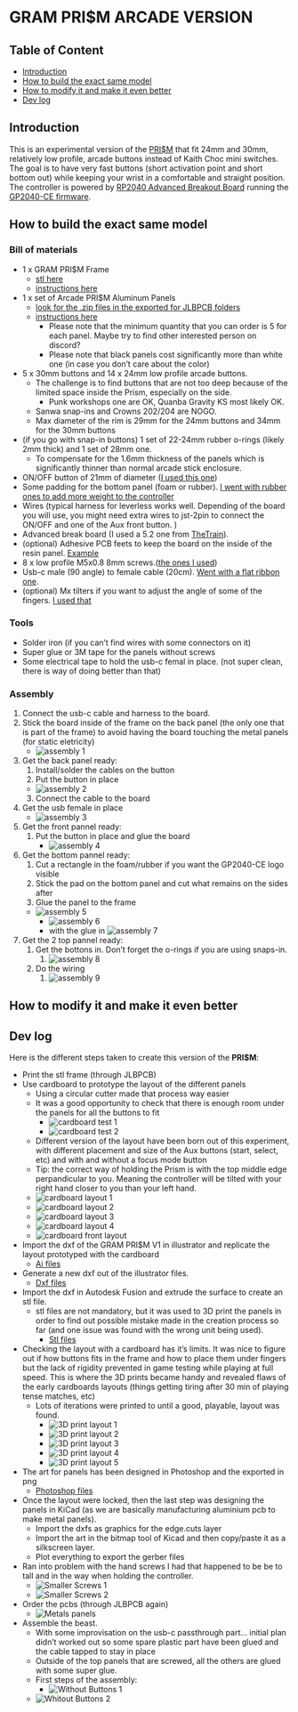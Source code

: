# GRAM PRI$M ARCADE VERSION

## Table of Content
- [Introduction](#Introduction)
- [How to build the exact same model](#How-to-build-the-exact-same-model)
- [How to modify it and make it even better](#How-to-modify-it-and-make-it-even-better)
- [Dev log](#Dev-log)

## Introduction

This is an experimental version of the [PRI$M](https://github.com/GrammyMoney/GRAM-PRISM) that fit 24mm and 30mm, relatively low profile, arcade buttons instead of Kaith Choc mini switches.
The goal is to have very fast buttons (short activation point and short bottom out) while keeping your wrist in a comfortable and straight position.
The controller is powered by [RP2040 Advanced Breakout Board](https://github.com/OpenStickCommunity/Hardware/tree/main/RP2040%20Advanced%20Breakout%20Board) running the [GP2040-CE firmware](https://github.com/OpenStickCommunity/GP2040-CE).

## How to build the exact same model

### Bill of materials
- 1 x GRAM PRI$M Frame
    - [stl  here](https://github.com/Avtom/GRAM-PRISM/blob/arcade-V1/Arcade%20%20v1/stl/gram%20prism%20v1%20frame.stl)
    - [instructions here](https://github.com/Avtom/GRAM-PRISM/tree/arcade-V1?tab=readme-ov-file#the-frame)
- 1 x set of Arcade PRI$M Aluminum Panels
    - [look for the .zip files in the exported for JLBPCB folders](https://github.com/Avtom/GRAM-PRISM/tree/arcade-V1/Arcade%20%20v1/kicad)
    - [instructions here](https://github.com/Avtom/GRAM-PRISM/tree/arcade-V1?tab=readme-ov-file#the-panels)
        - Please note that the minimum quantity that you can order is 5 for each panel. Maybe try to find other interested person on discord?
        - Please note that black panels cost significantly more than white one (in case you don’t care about the color)
- 5 x 30mm buttons and 14 x 24mm low profile arcade buttons.
    - The challenge is to find buttons that are not too deep because of the limited space inside the Prism, especially on the side.
        - Punk workshops one are OK, Quanba Gravity KS most likely OK.
	- Sanwa snap-ins and Crowns 202/204 are NOGO.
    - Max diameter of the rim is 29mm for the 24mm buttons and 34mm for the 30mm buttons
- (if you go with snap-in buttons) 1 set of 22-24mm rubber o-rings (likely 2mm thick) and 1 set of 28mm one. 
    - To compensate for the 1.6mm thickness of the panels which is significantly thinner than normal arcade stick enclosure.
- ON/OFF button of 21mm of diameter ([I used this one](https://focusattack.com/mini-round-2-pin-spdt-on-off-rocker-switch-black/))
- Some padding for the bottom panel (foam or rubber). [I went with rubber ones to add more weight to the controller](https://www.amazon.ca/dp/B09KC846TX)
- Wires (typical harness for leverless works well. Depending of the board you will use, you might need extra wires to jst-2pin to connect the ON/OFF and one of the Aux front button. )
- Advanced break board (I used a 5.2 one from [TheTrain](https://github.com/TheTrainGoes)).
- (optional) Adhesive PCB feets to keep the board on the inside of the resin panel. [Example](https://focusattack.com/3mm-hole-low-profile-adhesive-pcb-feet-set-of-4/)
- 8 x low profile M5x0.8 8mm screws.([the ones I used](https://makerparts.ca/products/low-profile-screws-m5?variant=16606601284))
- Usb-c male (90 angle) to female cable (20cm). [Went with a flat ribbon one](https://www.amazon.ca/Degree-Angled-Ribbon-Standard-Charging/dp/B07C4RD344).
- (optional) Mx tilters if you want to adjust the angle of some of the fingers. [I used that](https://3dkeycap.com/products/mx-tilters-adapters-10-pack)     

### Tools
- Solder iron (if you can’t find wires with some connectors on it)
- Super glue or 3M tape for the panels without screws
- Some electrical tape to hold the usb-c femal in place. (not super clean, there is way of doing better than that)

### Assembly
1. Connect the usb-c cable and harness to the board.
2. Stick the board inside of the frame on the back panel (the only one that is part of the frame) to avoid having the board touching the metal panels (for static eletricity)
    - ![assembly 1](https://github.com/Avtom/GRAM-PRISM/blob/arcade-V1/Arcade%20%20v1/documentation/Assembly1.jpg "Assembly 1")
3. Get the back panel ready:
    1. Install/solder the cables on the button
    2. Put the button in place
	- ![assembly 2](https://github.com/Avtom/GRAM-PRISM/blob/arcade-V1/Arcade%20%20v1/documentation/Assembly2.jpg "Assembly 2")
    3. Connect the cable to the board
4. Get the usb female in place
    - ![assembly 3](https://github.com/Avtom/GRAM-PRISM/blob/arcade-V1/Arcade%20%20v1/documentation/Assembly3.jpg "Assembly 3")
5. Get the front pannel ready:
    1. Put the button in place and glue the board
       - ![assembly 4](https://github.com/Avtom/GRAM-PRISM/blob/arcade-V1/Arcade%20%20v1/documentation/Assembly4.jpg "Assembly 4")
6. Get the bottom pannel ready:
    1. Cut a rectangle in the foam/rubber if you want the GP2040-CE logo visible
    2. Stick the pad on the bottom panel and cut what remains on the sides after
    3. Glue the panel to the frame
	- ![assembly 5](https://github.com/Avtom/GRAM-PRISM/blob/arcade-V1/Arcade%20%20v1/documentation/Assembly5.jpg "Assembly 5")
        - ![assembly 6](https://github.com/Avtom/GRAM-PRISM/blob/arcade-V1/Arcade%20%20v1/documentation/Assembly6.jpg "Assembly 6")
        - with the glue in ![assembly 7](https://github.com/Avtom/GRAM-PRISM/blob/arcade-V1/Arcade%20%20v1/documentation/Assembly7.jpg "Assembly 7")
7. Get the 2 top pannel ready:
    1. Get the bottons in. Don’t forget the o-rings if you are using snaps-in.
        1. ![assembly 8](https://github.com/Avtom/GRAM-PRISM/blob/arcade-V1/Arcade%20%20v1/documentation/Assembly8.jpg "Assembly 8")
    2. Do the wiring
        1. ![assembly 9](https://github.com/Avtom/GRAM-PRISM/blob/arcade-V1/Arcade%20%20v1/documentation/Assembly9.jpg "Assembly 9")


## How to modify it and make it even better


## Dev log

Here is the different steps taken to create this version of the **PRI$M**:
- Print the stl frame (through JLBPCB)
- Use cardboard to prototype the layout of the different panels
    - Using a circular cutter made that process way easier
    - It was a good opportunity to check that there is enough room under the panels for all the buttons to fit
        - ![cardboard test 1](https://github.com/Avtom/GRAM-PRISM/blob/arcade-V1/Arcade%20%20v1/documentation/cardboard-check-room1.jpg "Card board test 1")
        - ![cardboard test 2](https://github.com/Avtom/GRAM-PRISM/blob/arcade-V1/Arcade%20%20v1/documentation/cardboard-check-room2.jpg "Card board test 2")
    - Different version of the layout have been born out of this experiment, with different placement and size of the Aux buttons (start, select, etc) and with and without a focus mode button
    - Tip: the correct way of holding the Prism is with the top middle edge perpandicular to you. Meaning the controller will be tilted with your right hand closer to you than your left hand.
    - ![cardboard layout 1](https://github.com/Avtom/GRAM-PRISM/blob/arcade-V1/Arcade%20%20v1/documentation/cardboard-layout1.jpg "Card layout test 1")
    - ![cardboard layout 2](https://github.com/Avtom/GRAM-PRISM/blob/arcade-V1/Arcade%20%20v1/documentation/cardboard-layout2.jpg "Card layout test 2")
    - ![cardboard layout 3](https://github.com/Avtom/GRAM-PRISM/blob/arcade-V1/Arcade%20%20v1/documentation/cardboard-layout3.jpg "Card layout test 3")
    - ![cardboard layout 4](https://github.com/Avtom/GRAM-PRISM/blob/arcade-V1/Arcade%20%20v1/documentation/cardboard-layout4.jpg "Card layout test 4")
    - ![cardboard front layout](https://github.com/Avtom/GRAM-PRISM/blob/arcade-V1/Arcade%20%20v1/documentation/cardboard-front-layout1.jpg "Card front layout")
- Import the dxf of the GRAM PRI$M V1 in illustrator and replicate the layout prototyped with the cardboard
    - [Ai files](https://github.com/Avtom/GRAM-PRISM/tree/arcade-V1/Arcade%20%20v1/illustrator)
- Generate a new dxf out of the illustrator files.
    - [Dxf files](https://github.com/Avtom/GRAM-PRISM/tree/arcade-V1/Arcade%20%20v1/dxf)
- Import the dxf in Autodesk Fusion and extrude the surface to create an stl file.
    - stl files are not mandatory, but it was used to 3D print the panels in order to find out possible mistake made in the creation process so far (and one issue was found with the wrong unit being used). 
        - [Stl files](https://github.com/Avtom/GRAM-PRISM/tree/arcade-V1/Arcade%20%20v1/stl/stl%202mm%20thick)
- Checking the layout with a cardboard has it’s limits. It was nice to figure out if how buttons fits in the frame and how to place them under fingers but the lack of rigidity prevented in game testing while playing at full speed. This is where the 3D prints became handy and revealed flaws of the early cardboards layouts (things getting tiring after 30 min of playing tense matches, etc)
    - Lots of iterations were printed to until a good, playable, layout was found.
      - ![3D print layout 1](https://github.com/Avtom/GRAM-PRISM/blob/arcade-V1/Arcade%20%20v1/documentation/3D-print-1.jpg "3D print layout 1")
      - ![3D print layout 2](https://github.com/Avtom/GRAM-PRISM/blob/arcade-V1/Arcade%20%20v1/documentation/3D-print-2.jpg "3D print layout 2")
      - ![3D print layout 3](https://github.com/Avtom/GRAM-PRISM/blob/arcade-V1/Arcade%20%20v1/documentation/3D-print-3.jpg "3D print layout 3")
      - ![3D print layout 4](https://github.com/Avtom/GRAM-PRISM/blob/arcade-V1/Arcade%20%20v1/documentation/3D-print-4.jpg "3D print layout 4")
      - ![3D print layout 5](https://github.com/Avtom/GRAM-PRISM/blob/arcade-V1/Arcade%20%20v1/documentation/3D-print-5.jpg "3D print layout 5")
- The art for panels has been designed in Photoshop and the exported in png
    - [Photoshop files](https://github.com/Avtom/GRAM-PRISM/tree/arcade-V1/Arcade%20%20v1/art)
- Once the layout were locked, then the last step was designing the panels in KiCad (as we are basically manufacturing aluminium pcb to make metal panels).
    - Import the dxfs as graphics for the edge.cuts layer
    - Import the art in the bitmap tool of Kicad and then copy/paste it as a silkscreen layer.
    - Plot everything to export the gerber files
- Ran into problem with the hand screws I had that happened to be be to tall and in the way when holding the controller.
    - ![Smaller Screws 1](https://github.com/Avtom/GRAM-PRISM/blob/arcade-V1/Arcade%20%20v1/documentation/smaller-screws-1.jpg "Smaller screws 1")
    - ![Smaller Screws 2](https://github.com/Avtom/GRAM-PRISM/blob/arcade-V1/Arcade%20%20v1/documentation/smaller-screws-2.jpg "Smaller screws 2")
- Order the pcbs (through JLBPCB again)
   - ![Metals panels](https://github.com/Avtom/GRAM-PRISM/blob/arcade-V1/Arcade%20%20v1/documentation/explosed.jpg "Metal Panels")
- Assemble the beast.
    - With some improvisation on the usb-c passthrough part… initial plan didn’t worked out so some spare plastic part have been glued and the cable tapped to stay in place
    - Outside of the top panels that are screwed, all the others are glued with some super glue.
    - First steps of the assembly:
        - ![Without Buttons 1](https://github.com/Avtom/GRAM-PRISM/blob/arcade-V1/Arcade%20%20v1/documentation/without-button-1.jpg "without button 1")
	- ![Whitout Buttons 2](https://github.com/Avtom/GRAM-PRISM/blob/arcade-V1/Arcade%20%20v1/documentation/without-button-1.jpg "without button 2")

